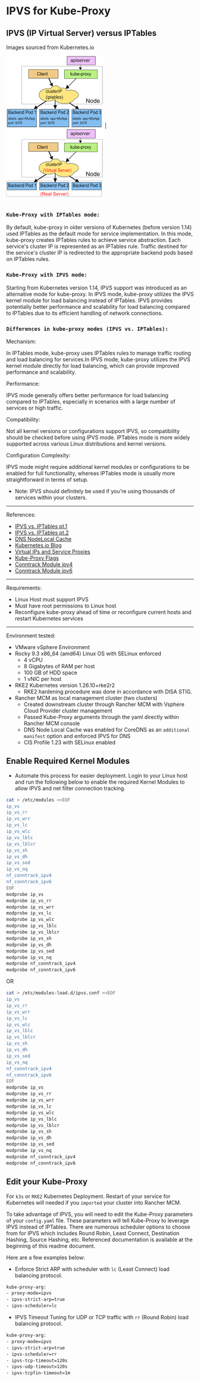 # IPVS for Kube-Proxy

## IPVS (IP Virtual Server) versus IPTables
Images sourced from Kubernetes.io


![IPTables](/RKE2/IPVS/images/iptables-img.png) | ![IPVS](/RKE2/IPVS/images/ipvs-img.png)


### `Kube-Proxy with IPTables mode:`

<p>By default, kube-proxy in older versions of Kubernetes (before version 1.14) used IPTables as the default mode for service implementation. In this mode, kube-proxy creates IPTables rules to achieve service abstraction. Each service's cluster IP is represented as an IPTables rule. Traffic destined for the service's cluster IP is redirected to the appropriate backend pods based on IPTables rules.</p>

### `Kube-Proxy with IPVS mode:`

<p>Starting from Kubernetes version 1.14, IPVS support was introduced as an alternative mode for kube-proxy. In IPVS mode, kube-proxy utilizes the IPVS kernel module for load balancing instead of IPTables. IPVS provides potentially better performance and scalability for load balancing compared to IPTables due to its efficient handling of network connections.</p>

### `Differences in kube-proxy modes (IPVS vs. IPTables):`

Mechanism:
<p>In IPTables mode, kube-proxy uses IPTables rules to manage traffic routing and load balancing for services.In IPVS mode, kube-proxy utilizes the IPVS kernel module directly for load balancing, which can provide improved performance and scalability.</p>

Performance:
<p>IPVS mode generally offers better performance for load balancing compared to IPTables, especially in scenarios with a large number of services or high traffic.</p>

Compatibility:
<p>Not all kernel versions or configurations support IPVS, so compatibility should be checked before using IPVS mode. IPTables mode is more widely supported across various Linux distributions and kernel versions.</p>

Configuration Complexity:

<p>IPVS mode might require additional kernel modules or configurations to be enabled for full functionality, whereas IPTables mode is usually more straightforward in terms of setup.</p>

- Note: IPVS should definitely be used if you're using thousands of services within your clusters.

---
References:
- [IPVS vs. IPTables pt.1](https://github.com/kubernetes/kubernetes/blob/master/pkg/proxy/ipvs/README.md)
- [IPVS vs. IPTables pt.2](https://www.tigera.io/blog/comparing-kube-proxy-modes-iptables-or-ipvs/)
- [DNS NodeLocal Cache](https://docs.rke2.io/networking?_highlight=ipvs#nodelocal-dnscache)
- [Kubernetes.io Blog](https://kubernetes.io/blog/2018/07/09/ipvs-based-in-cluster-load-balancing-deep-dive/#IPTables-ipset-in-ipvs-proxier)
- [Virtual IPs and Service Proxies](https://kubernetes.io/docs/reference/networking/virtual-ips/)
- [Kube-Proxy Flags](https://kubernetes.io/docs/reference/command-line-tools-reference/kube-proxy/)
- [Conntrack Module ipv4](https://cateee.net/lkddb/web-lkddb/NF_CONNTRACK_IPV4.html)
- [Conntrack Module ipv6](https://cateee.net/lkddb/web-lkddb/NF_CONNTRACK_IPV6.html)

---
Requirements:
- Linux Host must support IPVS
- Must have root permissions to Linux host
- Reconfigure kube-proxy ahead of time or reconfigure current hosts and restart Kubernetes services

---
Environment tested:
- VMware vSphere Environment
- Rocky 9.3 x86_64 (amd64) Linux OS with SELinux enforced
  - 4 vCPU
  - 8 Gigabytes of RAM per host
  - 100 GB of HDD space
  - 1 vNIC per host
- RKE2 Kubernetes version 1.26.10+rke2r2
  - RKE2 hardening procedure was done in accordance with DISA STIG.
- Rancher MCM as local management cluster (two clusters)
  - Created downstream cluster through Rancher MCM with Vsphere Cloud Provider cluster management
  - Passed Kube-Proxy arguments through the yaml directly within Rancher MCM console
  - DNS Node Local Cache was enabled for CoreDNS as an `additional manifest` option and enforced IPVS for DNS
  - CIS Profile 1.23 with SELinux enabled

## Enable Required Kernel Modules

- Automate this process for easier deployment. Login to your Linux host and run the following below to enable the required Kernel Modules to allow IPVS and net filter connection tracking.

```bash
cat > /etc/modules <<EOF
ip_vs
ip_vs_rr
ip_vs_wrr
ip_vs_lc
ip_vs_wlc
ip_vs_lblc
ip_vs_lblcr
ip_vs_sh
ip_vs_dh
ip_vs_sed
ip_vs_nq
nf_conntrack_ipv4 
nf_conntrack_ipv6
EOF
modprobe ip_vs
modprobe ip_vs_rr
modprobe ip_vs_wrr
modprobe ip_vs_lc
modprobe ip_vs_wlc
modprobe ip_vs_lblc
modprobe ip_vs_lblcr
modprobe ip_vs_sh
modprobe ip_vs_dh
modprobe ip_vs_sed
modprobe ip_vs_nq
modprobe nf_conntrack_ipv4
modprobe nf_conntrack_ipv6
```

OR

```bash
cat > /etc/modules-load.d/ipvs.conf <<EOF
ip_vs
ip_vs_rr
ip_vs_wrr
ip_vs_lc
ip_vs_wlc
ip_vs_lblc
ip_vs_lblcr
ip_vs_sh
ip_vs_dh
ip_vs_sed
ip_vs_nq
nf_conntrack_ipv4 
nf_conntrack_ipv6
EOF
modprobe ip_vs
modprobe ip_vs_rr
modprobe ip_vs_wrr
modprobe ip_vs_lc
modprobe ip_vs_wlc
modprobe ip_vs_lblc
modprobe ip_vs_lblcr
modprobe ip_vs_sh
modprobe ip_vs_dh
modprobe ip_vs_sed
modprobe ip_vs_nq
modprobe nf_conntrack_ipv4
modprobe nf_conntrack_ipv6
```

## Edit your Kube-Proxy
For `k3s` or `RKE2` Kubernetes Deployment. Restart of your service for Kubernetes will needed if you `imported` your cluster into Rancher MCM.

To take advantage of IPVS, you will need to edit the Kube-Proxy parameters of your `config.yaml` file. These parameters will tell Kube-Proxy to leverage IPVS instead of IPTables. There are numerous scheduler options to choose from for IPVS which includes Round Robin, Least Connect, Destination Hashing, Source Hashing, etc. Referenced documentation is available at the beginning of this readme document.

Here are a few examples below:

- Enforce Strict ARP with scheduler with `lc` (Least Connect) load balancing protocol. 

```bash
kube-proxy-arg:
- proxy-mode=ipvs
- ipvs-strict-arp=true
- ipvs-scheduler=lc
```

- IPVS Timeout Tuning for UDP or TCP traffic with `rr` (Round Robin) load balancing protocol.

```bash
kube-proxy-arg:
- proxy-mode=ipvs
- ipvs-strict-arp=true
- ipvs-scheduler=rr
- ipvs-tcp-timeout=120s
- ipvs-udp-timeout=120s
- ipvs-tcpfin-timeout=1m
```
